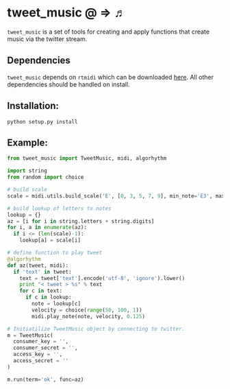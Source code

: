 tweet_music @ => ♬
==================

`tweet_music` is a set of tools for creating and apply functions that create music via the twitter stream.

## Dependencies
`tweet_music` depends on `rtmidi` which can be downloaded [here](http://trac.chrisarndt.de/code/wiki/python-rtmidi). All other dependencies should be handled on install.

## Installation:
```
python setup.py install
```

## Example:
```python
from tweet_music import TweetMusic, midi, algorhythm

import string
from random import choice

# build scale
scale = midi.utils.build_scale('E', [0, 3, 5, 7, 9], min_note='E3', max_note = 'E9')

# build lookup of letters to notes
lookup = {}
az = [i for i in string.letters + string.digits]
for i, a in enumerate(az):
  if i <= (len(scale)-1):
    lookup[a] = scale[i]

# define function to play tweet
@algorhythm
def az(tweet, midi):
  if 'text' in tweet:
    text = tweet['text'].encode('utf-8', 'ignore').lower()
    print "< tweet > %s" % text
    for c in text:
      if c in lookup:
        note = lookup[c]
        velocity = choice(range(50, 100, 1))
        midi.play_note(note, velocity, 0.125)

# Initiatilize TweetMusic object by connecting to twitter.
m = TweetMusic(
  consumer_key = '',
  consumer_secret = '',
  access_key = '',
  access_secret = ''
)

m.run(term='ok', func=az)
```
